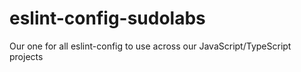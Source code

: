 # eslint-config-sudolabs
Our one for all eslint-config to use across our JavaScript/TypeScript projects

